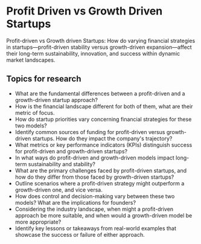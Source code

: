 # Profit Driven vs Growth Driven Startups

Profit-driven vs Growth driven Startups: How do varying financial strategies in startups—profit-driven stability versus growth-driven expansion—affect their long-term sustainability, innovation, and success within dynamic market landscapes.

## Topics for research
- What are the fundamental differences between a profit-driven and a growth-driven startup approach?
- How is the financial landscape different for both of them, what are their metric of focus.
- How do startup priorities vary concerning financial strategies for these two models?
- Identify common sources of funding for profit-driven versus growth-driven startups. How do they impact the company's trajectory?
- What metrics or key performance indicators (KPIs) distinguish success for profit-driven and growth-driven startups?
- In what ways do profit-driven and growth-driven models impact long-term sustainability and stability?
- What are the primary challenges faced by profit-driven startups, and how do they differ from those faced by growth-driven startups?
- Outline scenarios where a profit-driven strategy might outperform a growth-driven one, and vice versa.
- How does control and decision-making vary between these two models? What are the implications for founders?
- Considering the industry landscape, when might a profit-driven approach be more suitable, and when would a growth-driven model be more appropriate?
- Identify key lessons or takeaways from real-world examples that showcase the success or failure of either approach.